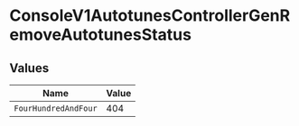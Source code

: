 # ConsoleV1AutotunesControllerGenRemoveAutotunesStatus


## Values

| Name                 | Value                |
| -------------------- | -------------------- |
| `FourHundredAndFour` | 404                  |